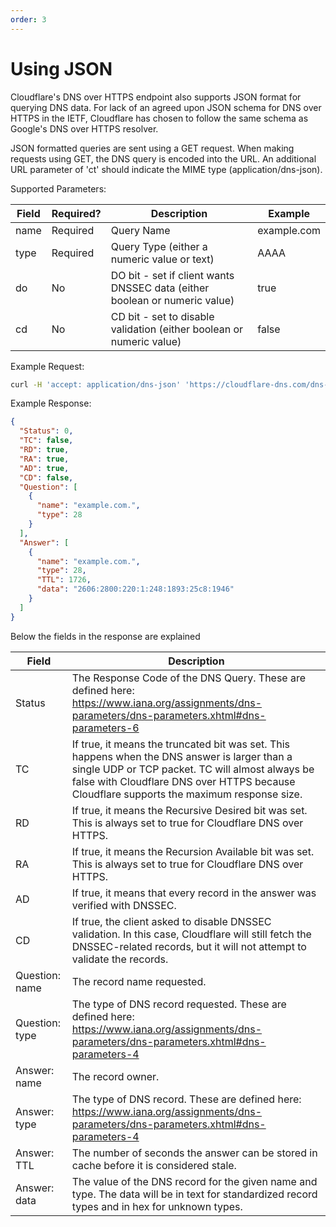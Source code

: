 ```yaml
---
order: 3
---
```


# Using JSON

Cloudflare's DNS over HTTPS endpoint also supports JSON format for querying DNS data. For lack of an agreed upon JSON schema for DNS over HTTPS in the IETF, Cloudflare has chosen to follow the same schema as Google's DNS over HTTPS resolver.

JSON formatted queries are sent using a GET request. When making requests using GET, the DNS query is encoded into the URL. An additional URL parameter of 'ct' should indicate the MIME type (application/dns-json).

Supported Parameters:

Field              | Required?      | Description                                                                | Example
-------------------|----------------|----------------------------------------------------------------------------|----------------
name               | Required       | Query Name                                                                 | example.com
type               | Required       | Query Type (either a numeric value or text)                                | AAAA
do                 | No             | DO bit - set if client wants DNSSEC data (either boolean or numeric value) | true
cd                 | No             | CD bit - set to disable validation (either boolean or numeric value)       | false

Example Request:

```sh
curl -H 'accept: application/dns-json' 'https://cloudflare-dns.com/dns-query?name=example.com&type=AAAA'
```

Example Response:

```json
{
  "Status": 0,
  "TC": false,
  "RD": true,
  "RA": true,
  "AD": true,
  "CD": false,
  "Question": [
    {
      "name": "example.com.",
      "type": 28
    }
  ],
  "Answer": [
    {
      "name": "example.com.",
      "type": 28,
      "TTL": 1726,
      "data": "2606:2800:220:1:248:1893:25c8:1946"
    }
  ]
}
```

Below the fields in the response are explained

Field          | Description
---------------|-----------------------------------
Status         | The Response Code of the DNS Query. These are defined here: https://www.iana.org/assignments/dns-parameters/dns-parameters.xhtml#dns-parameters-6
TC             | If true, it means the truncated bit was set. This happens when the DNS answer is larger than a single UDP or TCP packet. TC will almost always be false with Cloudflare DNS over HTTPS because Cloudflare supports the maximum response size.
RD             | If true, it means the Recursive Desired bit was set. This is always set to true for Cloudflare DNS over HTTPS.
RA             | If true, it means the Recursion Available bit was set. This is always set to true for Cloudflare DNS over HTTPS.
AD             | If true, it means that every record in the answer was verified with DNSSEC.
CD             | If true, the client asked to disable DNSSEC validation. In this case, Cloudflare will still fetch the DNSSEC-related records, but it will not attempt to validate the records.
Question: name | The record name requested.
Question: type | The type of DNS record requested. These are defined here: https://www.iana.org/assignments/dns-parameters/dns-parameters.xhtml#dns-parameters-4
Answer: name   | The record owner.
Answer: type   | The type of DNS record. These are defined here: https://www.iana.org/assignments/dns-parameters/dns-parameters.xhtml#dns-parameters-4
Answer: TTL    | The number of seconds the answer can be stored in cache before it is considered stale.
Answer: data   | The value of the DNS record for the given name and type. The data will be in text for standardized record types and in hex for unknown types.
